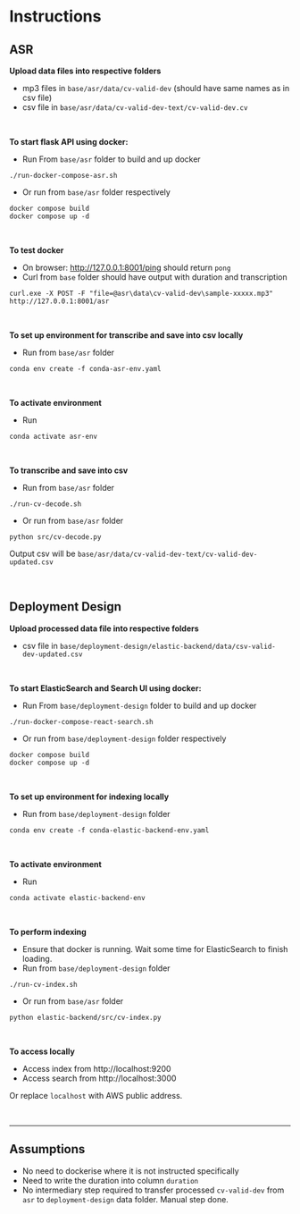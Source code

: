 # Instructions


## ASR

**Upload data files into respective folders**
- mp3 files in `base/asr/data/cv-valid-dev` (should have same names as in csv file)
- csv file in `base/asr/data/cv-valid-dev-text/cv-valid-dev.cv`

<br>

**To start flask API using docker:**
- Run From `base/asr` folder to build and up docker
```
./run-docker-compose-asr.sh
```
- Or run from `base/asr` folder respectively

```
docker compose build
docker compose up -d
```

<br>

**To test docker**
- On browser: http://127.0.0.1:8001/ping should return `pong`
- Curl from `base` folder should have output with duration and transcription

```
curl.exe -X POST -F "file=@asr\data\cv-valid-dev\sample-xxxxx.mp3" http://127.0.0.1:8001/asr
```

<br>

**To set up environment for transcribe and save into csv locally**
- Run from `base/asr` folder

```
conda env create -f conda-asr-env.yaml
```

<br>

**To activate environment**
- Run

```
conda activate asr-env
```

<br>

**To transcribe and save into csv**
- Run from `base/asr` folder
```
./run-cv-decode.sh
```

- Or run from `base/asr` folder
```
python src/cv-decode.py
```

Output csv will be `base/asr/data/cv-valid-dev-text/cv-valid-dev-updated.csv`

<br>


## Deployment Design

**Upload processed data file into respective folders**
- csv file in `base/deployment-design/elastic-backend/data/csv-valid-dev-updated.csv`

<br>

**To start ElasticSearch and Search UI using docker:**
- Run From `base/deployment-design` folder to build and up docker
```
./run-docker-compose-react-search.sh
```
- Or run from `base/deployment-design` folder respectively

```
docker compose build
docker compose up -d
```

<br>

**To set up environment for indexing locally**
- Run from `base/deployment-design` folder

```
conda env create -f conda-elastic-backend-env.yaml
```

<br>

**To activate environment**
- Run

```
conda activate elastic-backend-env
```

<br>

**To perform indexing**
- Ensure that docker is running. Wait some time for ElasticSearch to finish loading.
- Run from `base/deployment-design` folder
```
./run-cv-index.sh
```

- Or run from `base/asr` folder
```
python elastic-backend/src/cv-index.py
```

<br>

**To access locally**
- Access index from http://localhost:9200
- Access search from http://localhost:3000

Or replace `localhost` with AWS public address.

<br>

---

## Assumptions
- No need to dockerise where it is not instructed specifically
- Need to write the duration into column `duration`
- No intermediary step required to transfer processed `cv-valid-dev` from `asr` to `deployment-design` data folder. Manual step done.
